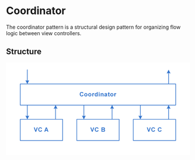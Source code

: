 # Coordinator
The coordinator pattern is a structural design pattern for organizing flow logic between view controllers.

## Structure
<img src="./Structure.png" />